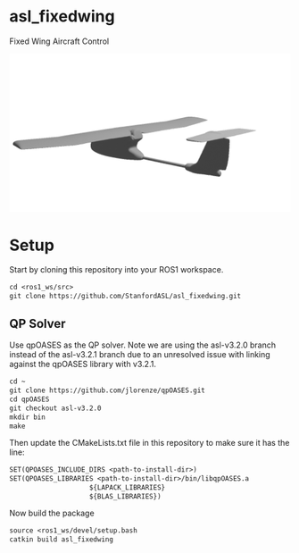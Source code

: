 # asl_fixedwing
Fixed Wing Aircraft Control

![Fixed Wing Image](./img/fixedwing.gif)

# Setup
Start by cloning this repository into your ROS1 workspace.
```
cd <ros1_ws/src>
git clone https://github.com/StanfordASL/asl_fixedwing.git
```

## QP Solver
Use qpOASES as the QP solver. Note we are using the asl-v3.2.0 branch instead of the asl-v3.2.1 branch due to an unresolved issue with linking against the qpOASES library with v3.2.1.

```
cd ~
git clone https://github.com/jlorenze/qpOASES.git
cd qpOASES
git checkout asl-v3.2.0
mkdir bin
make
```

Then update the CMakeLists.txt file in this repository to make sure it has the line:
```
SET(QPOASES_INCLUDE_DIRS <path-to-install-dir>)
SET(QPOASES_LIBRARIES <path-to-install-dir>/bin/libqpOASES.a
					${LAPACK_LIBRARIES}
					${BLAS_LIBRARIES})
```
Now build the package
```
source <ros1_ws/devel/setup.bash
catkin build asl_fixedwing
```
